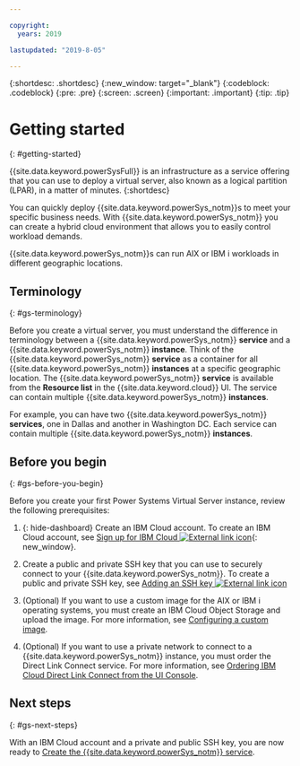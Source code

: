 ```yaml
---

copyright:
  years: 2019

lastupdated: "2019-8-05"

---
```


{:shortdesc: .shortdesc}
{:new_window: target="_blank"}
{:codeblock: .codeblock}
{:pre: .pre}
{:screen: .screen}
{:important: .important}
{:tip: .tip}

# Getting started
{: #getting-started}

{{site.data.keyword.powerSysFull}} is an infrastructure as a service offering that you can use to deploy a virtual server, also known as a logical partition (LPAR), in a matter of minutes.
{:shortdesc}

You can quickly deploy {{site.data.keyword.powerSys_notm}}s to meet your specific business needs. With {{site.data.keyword.powerSys_notm}} you can create a hybrid cloud environment that allows you to easily control workload demands.

{{site.data.keyword.powerSys_notm}}s can run AIX or IBM i workloads in different geographic locations.

## Terminology
{: #gs-terminology}

Before you create a virtual server, you must understand the difference in terminology between a {{site.data.keyword.powerSys_notm}} **service** and a {{site.data.keyword.powerSys_notm}} **instance**. Think of the {{site.data.keyword.powerSys_notm}} **service** as a container for all {{site.data.keyword.powerSys_notm}} **instances** at a specific geographic location. The {{site.data.keyword.powerSys_notm}} **service** is available from the **Resource list** in the {{site.data.keyword.cloud}} UI. The service can contain multiple {{site.data.keyword.powerSys_notm}} **instances**.

For example, you can have two {{site.data.keyword.powerSys_notm}} **services**, one in Dallas and another in Washington DC. Each service can contain multiple {{site.data.keyword.powerSys_notm}} **instances**.

## Before you begin
{: #gs-before-you-begin}

Before you create your first Power Systems Virtual Server instance, review the following prerequisites:

1. {: hide-dashboard} Create an IBM Cloud account. To create an IBM Cloud account, see [Sign up for IBM Cloud ![External link icon](../icons/launch-glyph.svg "External link icon")](https://cloud.ibm.com/registration){: new_window}.

2. Create a public and private SSH key that you can use to securely connect to your {{site.data.keyword.powerSys_notm}}. To create a public and private SSH key, see [Adding an SSH key ![External link icon](../icons/launch-glyph.svg "External link icon")](https://cloud.ibm.com/docs/infrastructure/ssh-keys?topic=ssh-keys-adding-an-ssh-key)

3. (Optional) If you want to use a custom image for the AIX or IBM i operating systems, you must create an IBM Cloud Object Storage and upload the image. For more information, see [Configuring a custom image](/docs/infrastructure/power-iaas?topic=power-iaas-configuring-custom-image#configuring-custom-image).

4. (Optional) If you want to use a private network to connect to a {{site.data.keyword.powerSys_notm}} instance, you must order the Direct Link Connect service. For more information, see [Ordering IBM Cloud Direct Link Connect from the UI Console](/docs/infrastructure/power-iaas?topic=power-iaas-ordering-direct-link-connect).

## Next steps
{: #gs-next-steps}

With an IBM Cloud account and a private and public SSH key, you are now ready to [Create the {{site.data.keyword.powerSys_notm}} service](/docs/infrastructure/power-iaas?topic=power-iaas-creating-power-virtual-server#creating-power-virtual-server).
